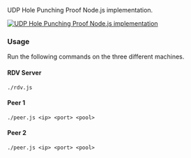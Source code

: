 UDP Hole Punching Proof Node.js implementation.

[![UDP Hole Punching Proof Node.js implementation](https://s30.postimg.org/l5nezm7rl/Pasted_image_at_2017_03_27_04_48_PM.png)](https://postimg.org/image/69ovs0wct/)

### Usage
Run the following commands on the three different machines.

#### RDV Server
```
./rdv.js
```

#### Peer 1
```
./peer.js <ip> <port> <pool>
```

#### Peer 2
```
./peer.js <ip> <port> <pool>
```
